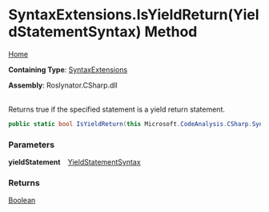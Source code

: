 # SyntaxExtensions\.IsYieldReturn\(YieldStatementSyntax\) Method

[Home](../../../../README.md)

**Containing Type**: [SyntaxExtensions](../README.md)

**Assembly**: Roslynator\.CSharp\.dll

\
Returns true if the specified statement is a yield return statement\.

```csharp
public static bool IsYieldReturn(this Microsoft.CodeAnalysis.CSharp.Syntax.YieldStatementSyntax yieldStatement)
```

### Parameters

**yieldStatement** &ensp; [YieldStatementSyntax](https://docs.microsoft.com/en-us/dotnet/api/microsoft.codeanalysis.csharp.syntax.yieldstatementsyntax)

### Returns

[Boolean](https://docs.microsoft.com/en-us/dotnet/api/system.boolean)

